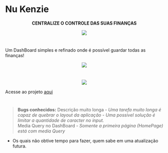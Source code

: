 # **Nu Kenzie**

<div align="center">

**CENTRALIZE O CONTROLE DAS SUAS FINANÇAS**

<img src="https://i.ibb.co/7rZyKk1/HomePage.png"/>

</div>

#

Um DashBoard simples e refinado onde é possível guardar todas as finanças!  

<div align="center">

<img src="https://i.ibb.co/bmWkq8g/Dash-Board.png"/>

#

<img src="https://i.ibb.co/7k8XtL7/Exemplo.png"/>

</div>

Acesse ao projeto <a href="https://nu-kenzie-tau.vercel.app/">aqui</a>

#

> **Bugs conhecidos:** Descrição muito longa - *Uma tarefa muito longa é capaz de quebrar o layout da aplicação - Uma possivel solução é limitar a quantidade de caracter no input.*  
Media Query no DashBoard - *Somente a primeira página (HomePage) está com media Query*  
- Os quais não obtive tempo para fazer, quem sabe em uma atualização futura.

